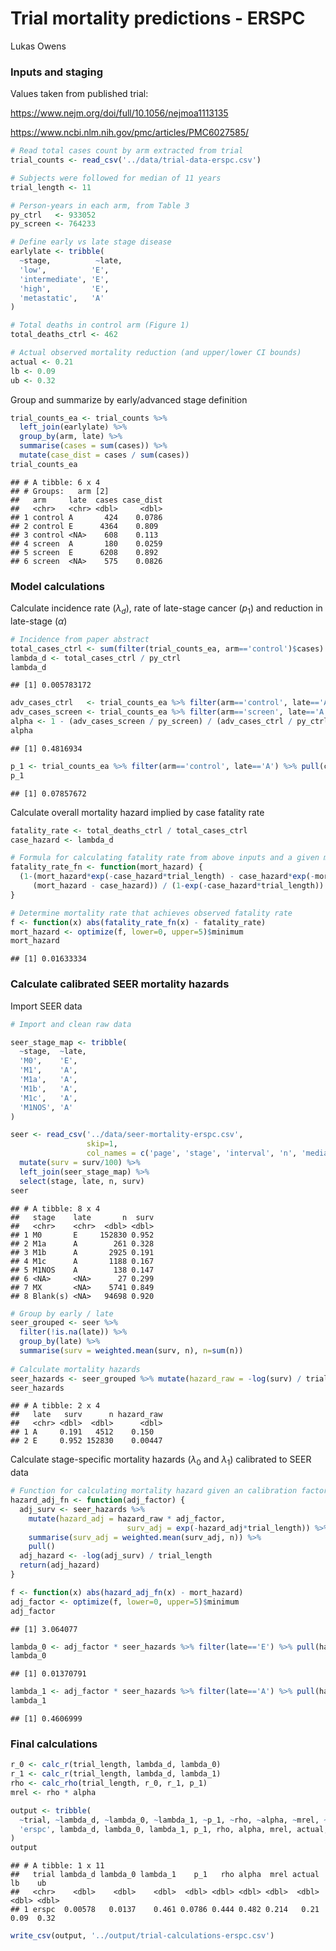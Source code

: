 Trial mortality predictions - ERSPC
================
Lukas Owens

### Inputs and staging

Values taken from published trial:

<https://www.nejm.org/doi/full/10.1056/nejmoa1113135>

<https://www.ncbi.nlm.nih.gov/pmc/articles/PMC6027585/>

``` r
# Read total cases count by arm extracted from trial
trial_counts <- read_csv('../data/trial-data-erspc.csv')

# Subjects were followed for median of 11 years
trial_length <- 11

# Person-years in each arm, from Table 3
py_ctrl   <- 933052
py_screen <- 764233 

# Define early vs late stage disease
earlylate <- tribble(
  ~stage,          ~late,
  'low',          'E',
  'intermediate', 'E',
  'high',         'E',
  'metastatic',   'A'
)

# Total deaths in control arm (Figure 1)
total_deaths_ctrl <- 462

# Actual observed mortality reduction (and upper/lower CI bounds)
actual <- 0.21
lb <- 0.09
ub <- 0.32
```

Group and summarize by early/advanced stage definition

``` r
trial_counts_ea <- trial_counts %>% 
  left_join(earlylate) %>%
  group_by(arm, late) %>%
  summarise(cases = sum(cases)) %>%
  mutate(case_dist = cases / sum(cases))
trial_counts_ea
```

    ## # A tibble: 6 x 4
    ## # Groups:   arm [2]
    ##   arm     late  cases case_dist
    ##   <chr>   <chr> <dbl>     <dbl>
    ## 1 control A       424    0.0786
    ## 2 control E      4364    0.809 
    ## 3 control <NA>    608    0.113 
    ## 4 screen  A       180    0.0259
    ## 5 screen  E      6208    0.892 
    ## 6 screen  <NA>    575    0.0826

### Model calculations

Calculate incidence rate (*λ*<sub>*d*</sub>), rate of late-stage cancer
(*p*<sub>1</sub>) and reduction in late-stage (*α*)

``` r
# Incidence from paper abstract
total_cases_ctrl <- sum(filter(trial_counts_ea, arm=='control')$cases)
lambda_d <- total_cases_ctrl / py_ctrl
lambda_d
```

    ## [1] 0.005783172

``` r
adv_cases_ctrl   <- trial_counts_ea %>% filter(arm=='control', late=='A') %>% pull(cases)
adv_cases_screen <- trial_counts_ea %>% filter(arm=='screen', late=='A') %>% pull(cases)
alpha <- 1 - (adv_cases_screen / py_screen) / (adv_cases_ctrl / py_ctrl)
alpha
```

    ## [1] 0.4816934

``` r
p_1 <- trial_counts_ea %>% filter(arm=='control', late=='A') %>% pull(case_dist)
p_1
```

    ## [1] 0.07857672

Calculate overall mortality hazard implied by case fatality rate

``` r
fatality_rate <- total_deaths_ctrl / total_cases_ctrl
case_hazard <- lambda_d

# Formula for calculating fatality rate from above inputs and a given mortality hazard
fatality_rate_fn <- function(mort_hazard) {
  (1-(mort_hazard*exp(-case_hazard*trial_length) - case_hazard*exp(-mort_hazard*trial_length)) / 
     (mort_hazard - case_hazard)) / (1-exp(-case_hazard*trial_length))
}

# Determine mortality rate that achieves observed fatality rate 
f <- function(x) abs(fatality_rate_fn(x) - fatality_rate)
mort_hazard <- optimize(f, lower=0, upper=5)$minimum
mort_hazard
```

    ## [1] 0.01633334

### Calculate calibrated SEER mortality hazards

Import SEER data

``` r
# Import and clean raw data

seer_stage_map <- tribble(
  ~stage,  ~late,
  'M0',    'E',
  'M1',    'A',
  'M1a',   'A',
  'M1b',   'A',
  'M1c',   'A',
  'M1NOS', 'A'
)

seer <- read_csv('../data/seer-mortality-erspc.csv', 
                 skip=1,
                 col_names = c('page', 'stage', 'interval', 'n', 'median', 'surv', 'se', 'lb', 'ub')) %>%
  mutate(surv = surv/100) %>%
  left_join(seer_stage_map) %>%
  select(stage, late, n, surv)
seer
```

    ## # A tibble: 8 x 4
    ##   stage    late       n  surv
    ##   <chr>    <chr>  <dbl> <dbl>
    ## 1 M0       E     152830 0.952
    ## 2 M1a      A        261 0.328
    ## 3 M1b      A       2925 0.191
    ## 4 M1c      A       1188 0.167
    ## 5 M1NOS    A        138 0.147
    ## 6 <NA>     <NA>      27 0.299
    ## 7 MX       <NA>    5741 0.849
    ## 8 Blank(s) <NA>   94698 0.920

``` r
# Group by early / late
seer_grouped <- seer %>%
  filter(!is.na(late)) %>%
  group_by(late) %>%
  summarise(surv = weighted.mean(surv, n), n=sum(n))
  
# Calculate mortality hazards
seer_hazards <- seer_grouped %>% mutate(hazard_raw = -log(surv) / trial_length )
seer_hazards
```

    ## # A tibble: 2 x 4
    ##   late   surv      n hazard_raw
    ##   <chr> <dbl>  <dbl>      <dbl>
    ## 1 A     0.191   4512    0.150  
    ## 2 E     0.952 152830    0.00447

Calculate stage-specific mortality hazards (*λ*<sub>0</sub> and
*λ*<sub>1</sub>) calibrated to SEER data

``` r
# Function for calculating mortality hazard given an calibration factor
hazard_adj_fn <- function(adj_factor) {
  adj_surv <- seer_hazards %>% 
    mutate(hazard_adj = hazard_raw * adj_factor,
                          surv_adj = exp(-hazard_adj*trial_length)) %>%
    summarise(surv_adj = weighted.mean(surv_adj, n)) %>%
    pull()
  adj_hazard <- -log(adj_surv) / trial_length
  return(adj_hazard)
}

f <- function(x) abs(hazard_adj_fn(x) - mort_hazard)
adj_factor <- optimize(f, lower=0, upper=5)$minimum
adj_factor
```

    ## [1] 3.064077

``` r
lambda_0 <- adj_factor * seer_hazards %>% filter(late=='E') %>% pull(hazard_raw)
lambda_0
```

    ## [1] 0.01370791

``` r
lambda_1 <- adj_factor * seer_hazards %>% filter(late=='A') %>% pull(hazard_raw)
lambda_1
```

    ## [1] 0.4606999

### Final calculations

``` r
r_0 <- calc_r(trial_length, lambda_d, lambda_0)
r_1 <- calc_r(trial_length, lambda_d, lambda_1)
rho <- calc_rho(trial_length, r_0, r_1, p_1)
mrel <- rho * alpha

output <- tribble(
  ~trial, ~lambda_d, ~lambda_0, ~lambda_1, ~p_1, ~rho, ~alpha, ~mrel, ~actual, ~lb, ~ub,
  'erspc', lambda_d, lambda_0, lambda_1, p_1, rho, alpha, mrel, actual, lb, ub
)
output
```

    ## # A tibble: 1 x 11
    ##   trial lambda_d lambda_0 lambda_1    p_1   rho alpha  mrel actual    lb    ub
    ##   <chr>    <dbl>    <dbl>    <dbl>  <dbl> <dbl> <dbl> <dbl>  <dbl> <dbl> <dbl>
    ## 1 erspc  0.00578   0.0137    0.461 0.0786 0.444 0.482 0.214   0.21  0.09  0.32

``` r
write_csv(output, '../output/trial-calculations-erspc.csv')
```
